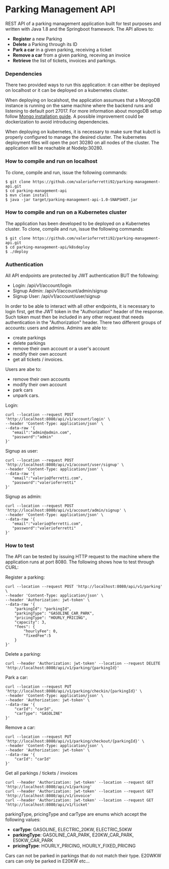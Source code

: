 # Parking Management API
REST API of a parking management application built for test purposes and written with Java 1.8 and the Springboot framework. The API allows to:
- **Register** a new Parking
- **Delete** a Parking through its ID
- **Park a car** in a given parking, receiving a ticket
- **Remove a car** from a given parking, receving an invoice
- **Retrieve** the list of tickets, invoices and parkings.

### Dependencies
There two provided ways to run this application: it can either be deployed on localhost or it can be deployed on a kubernetes cluster.  

When deploying on localshost, the application assumues that a MongoDB instance is running on the same machine where the backend runs and listening to default port 27017. For more information about mongoDB setup follow [Mongo installation guide](https://docs.mongodb.com/manual/installation/). A possible improvement could be dockerization to avoid introducing dependencies. 

When deploying on kubernetes, it is necessary to make sure that kubctl is properly configured to manage the desired cluster. The kubernetes deployment files will open the port 30280 on all nodes of the cluster. The application will be reachable at NodeIp:30280.

### How to compile and run on localhost
To clone, compile and run, issue the following commands:
```
$ git clone https://github.com/valerioferretti92/parking-management-api.git
$ cd parking-management-api
$ mvn clean install
$ java -jar target/parking-management-api-1.0-SNAPSHOT.jar
```

### How to compile and run on a Kubernetes cluster
The application has been developed to be deployed on a Kubernetes cluster. To clone, compile and run, issue the following commands:
```
$ git clone https://github.com/valerioferretti92/parking-management-api.git
$ cd parking-management-api/k8sdeploy
$ ./deploy
```

### Authentication
All API endpoints are protected by JWT authentication BUT the following:
- Login: /api/v1/account/login
- Signup Admin: /api/v1/account/admin/signup
- Signup User: /api/v1/account/user/signup

In order to be able to interact with all other endpoints, it is necessary to login first, get the JWT token in the "Authorization" header of the response. Such token must then be included in any other request that needs authentication in the "Authorization" header.
There two different groups of accounts: users and admins. Admins are able to:
- create parkings
- delete parkings
- remove their own account or a user's account
- modify their own account
- get all tickets / invoices. 

Users are abe to:
- remove their own accounts
- modify their own account
- park cars
- unpark cars. 

Login:
 ```
curl --location --request POST 'http://localhost:8080/api/v1/account/login' \
--header 'Content-Type: application/json' \
--data-raw '{
	"email":"admin@admin.com",
	"password":"admin"
}'
 ```

Signup as user:
 ```
curl --location --request POST 'http://localhost:8080/api/v1/account/user/signup' \
--header 'Content-Type: application/json' \
--data-raw '{
	"email":"valerio@ferretti.com",
	"password":"valerioferretti"
}'
 ```

Signup as admin:
 ```
curl --location --request POST 'http://localhost:8080/api/v1/account/admin/signup' \
--header 'Content-Type: application/json' \
--data-raw '{
	"email":"valerio@ferretti.com",
	"password":"valerioferretti"
}'
 ```

### How to test
The API can be tested by issuing HTTP request to the machine where the application runs at port 8080. The following shows how to test through CURL:

Register a parking:
```
curl --location --request POST 'http://localhost:8080/api/v1/parking' \
--header 'Content-Type: application/json' \
--header 'Authorization: jwt-token' \
--data-raw '{
	"parkingId": "parkingId",
	"parkingType": "GASOLINE_CAR_PARK",
	"pricingType": "HOURLY_PRICING",
	"capacity": 3,
	"fees": {
		"hourlyFee": 0,
		"fixedFee":5
	}
}'
```
Delete a parking:
```
curl --header 'Authorization: jwt-token' --location --request DELETE 'http://localhost:8080/api/v1/parking/{parkingId}'
```
Park a car:
```
curl --location --request PUT 'http://localhost:8080/api/v1/parking/checkin/{parkingId}' \
--header 'Content-Type: application/json' \
--header 'Authorization: jwt-token' \
--data-raw '{
	"carId": "carId",
	"carType": "GASOLINE"
}'
```
Remove a car:
```
curl --location --request PUT 'http://localhost:8080/api/v1/parking/checkout/{parkingId}' \
--header 'Content-Type: application/json' \
--header 'Authorization: jwt-token' \
--data-raw '{
	"carId": "carId"
}'
```
Get all parkings / tickets / invoices
```
curl --header 'Authorization: jwt-token' --location --request GET 'http://localhost:8080/api/v1/parking'
curl --header 'Authorization: jwt-token' --location --request GET 'http://localhost:8080/api/v1/invoice'
curl --header 'Authorization: jwt-token' --location --request GET 'http://localhost:8080/api/v1/ticket'
```
parkingType, pricingType and carType are enums which accept the following values:
- **carType**: GASOLINE, ELECTRIC_20KW, ELECTRIC_50KW
- **parkingType**: GASOLINE_CAR_PARK, E20KW_CAR_PARK, E50KW_CAR_PARK
- **pricingType**: HOURLY_PRICING, HOURLY_FIXED_PRICING

Cars can not be parked in parkings that do not match their type. E20WKW cars can only be parked in E20KW etc...

